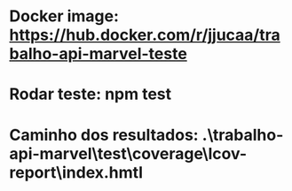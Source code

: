 # Docker image: https://hub.docker.com/r/jjucaa/trabalho-api-marvel-teste
# Rodar teste: npm test
# Caminho dos resultados: .\trabalho-api-marvel\test\coverage\lcov-report\index.hmtl
